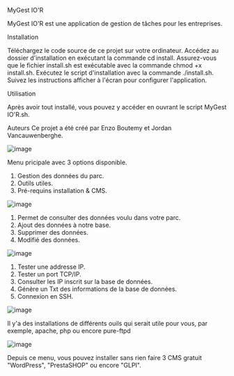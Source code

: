 MyGest IO'R

MyGest IO'R est une application de gestion de tâches pour les entreprises.

Installation

Téléchargez le code source de ce projet sur votre ordinateur.
Accédez au dossier d'installation en exécutant la commande cd install.
Assurez-vous que le fichier install.sh est exécutable avec la commande chmod +x install.sh.
Exécutez le script d'installation avec la commande ./install.sh.
Suivez les instructions afficher à l'écran pour configurer l'application.

Utilisation

Après avoir tout installé, vous pouvez y accéder en ouvrant le script MyGest IO'R.sh.

Auteurs
Ce projet a été créé par Enzo Boutemy et Jordan Vancauwenberghe.

![image](https://user-images.githubusercontent.com/78074328/231731229-3da94ff3-d210-4479-9732-235de3ddcd23.png)

Menu pricipale avec 3 options disponible.

1) Gestion des données du parc.
2) Outils utiles.
3) Pré-requins installation & CMS.

![image](https://user-images.githubusercontent.com/78074328/231731619-306ce3b3-b9fa-409b-9ab0-eab9785c4ced.png)

1) Permet de consulter des données voulu dans votre parc.
2) Ajout des données à notre base.
3) Supprimer des données.
4) Modifié des données.

![image](https://user-images.githubusercontent.com/78074328/231731829-3e267e90-afd3-471a-8dbb-dccdaa862bbd.png)

1) Tester une addresse IP.
2) Tester un port TCP/IP.
3) Consulter les IP inscrit sur la base de données.
4) Génère un Txt des informations de la base de données.
5) Connexion en SSH.

![image](https://user-images.githubusercontent.com/78074328/231732152-cebc200d-e122-457a-beb0-49ce46c2dc79.png)

Il y'a des installations de différents ouils qui serait utile pour vous, par exemple, apache, php ou encore pure-ftpd

![image](https://user-images.githubusercontent.com/78074328/231732282-b7eebed5-70ba-4a8a-83b0-6f53745cfa15.png)

Depuis ce menu, vous pouvez installer sans rien faire 3 CMS gratuit "WordPress", "PrestaSHOP" ou encore "GLPI".


